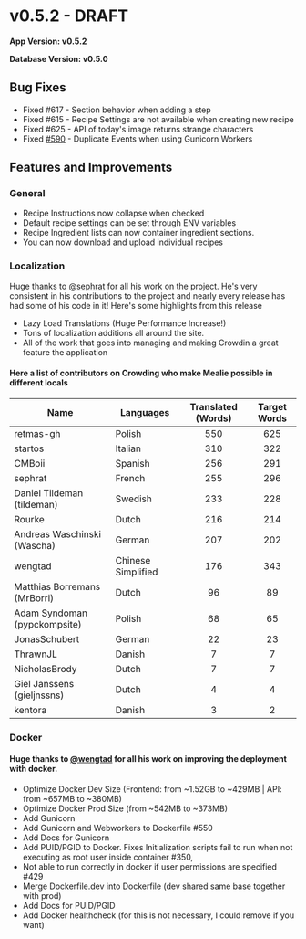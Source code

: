 # v0.5.2 - DRAFT

**App Version: v0.5.2**

**Database Version: v0.5.0**

## Bug Fixes
- Fixed #617 - Section behavior when adding a step
- Fixed #615 - Recipe Settings are not available when creating new recipe
- Fixed #625 - API of today's image returns strange characters
- Fixed [#590](https://github.com/mealie-recipes/mealie/issues/590) - Duplicate Events when using Gunicorn Workers

## Features and Improvements

### General
- Recipe Instructions now collapse when checked
- Default recipe settings can be set through ENV variables
- Recipe Ingredient lists can now container ingredient sections.
- You can now download and upload individual recipes


### Localization

Huge thanks to [@sephrat](https://github.com/sephrat) for all his work on the project. He's very consistent in his contributions to the project and nearly every release has had some of his code in it! Here's some highlights from this release

  - Lazy Load Translations (Huge Performance Increase!)
  - Tons of localization additions all around the site.
  - All of the work that goes into managing and making Crowdin a great feature the application

#### Here a list of contributors on Crowding who make Mealie possible in different locals

| Name                         | Languages          | Translated (Words) | Target Words |
| ---------------------------- | ------------------ | :----------------: | :----------: |
| retmas-gh                    | Polish             |        550         |     625      |
| startos                      | Italian            |        310         |     322      |
| CMBoii                       | Spanish            |        256         |     291      |
| sephrat                      | French             |        255         |     296      |
| Daniel Tildeman (tildeman)   | Swedish            |        233         |     228      |
| Rourke                       | Dutch              |        216         |     214      |
| Andreas Waschinski (Wascha)  | German             |        207         |     202      |
| wengtad                      | Chinese Simplified |        176         |     343      |
| Matthias Borremans (MrBorri) | Dutch              |         96         |      89      |
| Adam Syndoman (pypckompsite) | Polish             |         68         |      65      |
| JonasSchubert                | German             |         22         |      23      |
| ThrawnJL                     | Danish             |         7          |      7       |
| NicholasBrody                | Dutch              |         7          |      7       |
| Giel Janssens (gieljnssns)   | Dutch              |         4          |      4       |
| kentora                      | Danish             |         3          |      2       |



### Docker

#### Huge thanks to [@wengtad](https://github.com/wengtad) for all his work on improving the deployment with docker.

  - Optimize Docker Dev Size (Frontend: from ~1.52GB to ~429MB | API: from ~657MB to ~380MB)
  - Optimize Docker Prod Size (from ~542MB to ~373MB)
  - Add Gunicorn
  - Add Gunicorn and Webworkers to Dockerfile #550
  - Add Docs for Gunicorn
  - Add PUID/PGID to Docker. Fixes Initialization scripts fail to run when not executing as root user inside container #350,
  - Not able to run correctly in docker if user permissions are specified #429
  - Merge Dockerfile.dev into Dockerfile (dev shared same base together with prod)
  - Add Docs for PUID/PGID
  - Add Docker healthcheck (for this is not necessary, I could remove if you want)
